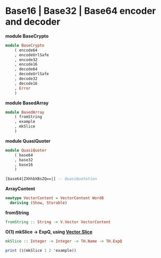 # Base16 | Base32 | Base64 encoder and decoder

**module BaseCrypto**
```haskell
module BaseCrypto
    ( encode64
    , encodeUrlSafe
    , encode32
    , encode16
    , decode64
    , decodeUrlSafe
    , decode32
    , decode16
    , Error
    )
```
**module BasedArray**

```haskell
module BasedArray
    ( fromString
    , example
    , mkSlice
    )
```

**module QuasiQuoter**
```haskell
module QuasiQuoter
    ( base64
    , base32
    , base16
    )
    
[base64|ZXhhbXBsZQ==|] -- QuasiQuotation
```


**ArrayContent**
```haskell
newtype VectorContent = VectorContent Word8
  deriving (Show, Storable)
```

**fromString**
```haskell
fromString :: String -> V.Vector VectorContent
```

**O(1) mkSlice -> ExpQ, using [Vector.Slice](https://hackage.haskell.org/package/vector-0.12.1.2/docs/Data-Vector.html#v:slice)**
```haskell
mkSlice :: Integer -> Integer -> TH.Name -> TH.ExpQ

print ($(mkSlice 1 2 'example))
```
